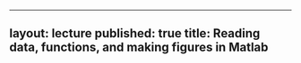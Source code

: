 
---
layout: lecture
published: true
title: Reading data, functions, and making figures in Matlab
---

